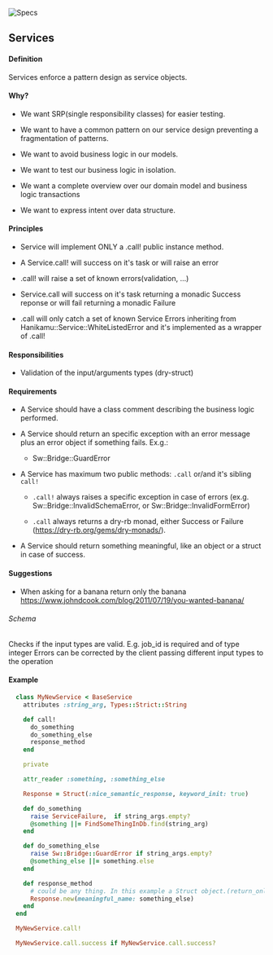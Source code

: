![Specs](https://github.com/github/docs/actions/workflows/ci.yml/badge.svg)


## Services

#### Definition
Services enforce a pattern design as service objects.

#### Why?
- We want SRP(single responsibility classes) for easier testing.

- We want to have a common pattern on our service design preventing a fragmentation of patterns.

- We want to avoid business logic in our models.

- We want to test our business logic in isolation.

- We want a complete overview over our domain model and business logic transactions

- We want to express intent over data structure.


#### Principles

- Service will implement ONLY a .call! public instance method.

- A Service.call! will success on it's task or will raise an error

- .call! will raise a set of known errors(validation, ...)

- Service.call will success on it's task returning a monadic Success reponse or will fail returning a monadic Failure

- .call will only catch a set of known Service Errors inheriting from Hanikamu::Service::WhiteListedError and it's implemented as a wrapper of .call!


#### Responsibilities

- Validation of the input/arguments types (dry-struct)


#### Requirements

- A Service should have a class comment describing the business logic performed.

- A Service should return an specific exception with an error message plus an error object if something fails. Ex.g.:
  - Sw::Bridge::GuardError

- A Service has maximum two public methods: `.call` or/and it's sibling `call!`
  - `.call!` always raises a specific exception in case of errors (ex.g. Sw::Bridge::InvalidSchemaError, or Sw::Bridge::InvalidFormError)

  - `.call` always returns a dry-rb monad, either Success or Failure (https://dry-rb.org/gems/dry-monads/).

- A Service should return something meaningful, like an object or a struct in case of success.

#### Suggestions
  
  - When asking for a banana return only the banana
    https://www.johndcook.com/blog/2011/07/19/you-wanted-banana/ 

###### Schema
Checks if the input types are valid.
E.g. job_id is required and of type integer
Errors can be corrected by the client passing different input types to the operation

#### Example


```ruby
  class MyNewService < BaseService
    attributes :string_arg, Types::Strict::String

    def call!
      do_something
      do_something_else
      response_method
    end

    private

    attr_reader :something, :something_else 

    Response = Struct(:nice_semantic_response, keyword_init: true)

    def do_something
      raise ServiceFailure,  if string_args.empty?
      @something ||= FindSomeThingInDb.find(string_arg)
    end

    def do_something_else
      raise Sw::Bridge::GuardError if string_args.empty?
      @something_else ||= something.else
    end

    def response_method
      # could be any thing. In this example a Struct object.(return_only_the_banana)
      Response.new(meaningful_name: something_else)
    end
  end

  MyNewService.call!

  MyNewService.call.success if MyNewService.call.success?
```
